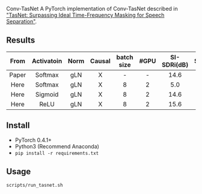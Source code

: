 Conv-TasNet
A PyTorch implementation of Conv-TasNet described in ["TasNet: Surpassing Ideal Time-Frequency Masking for Speech Separation"](https://arxiv.org/abs/1809.07454).

## Results
| From |  Activatoin |Norm | Causal | batch size | #GPU | SI-SDRi(dB) | SDRi(dB)|
|:----:|:-----------:|:---:|:------:|:----------:|:----:|:-----------:|:-------:|
| Paper|   Softmax   | gLN |   X    |     -      |  -   |    14.6     |  15.0   |
| Here |   Softmax   | gLN |   X    |     8      |  2   |    5.0      |  5.2    |
| Here |   Sigmoid   | gLN |   X    |     8      |  2   |    14.6     |  14.9   |
| Here |     ReLU    | gLN |   X    |     8      |  2   |    15.6     |  15.8   |

## Install
- PyTorch 0.4.1+
- Python3 (Recommend Anaconda)
- `pip install -r requirements.txt`

## Usage
```bash
scripts/run_tasnet.sh
```
